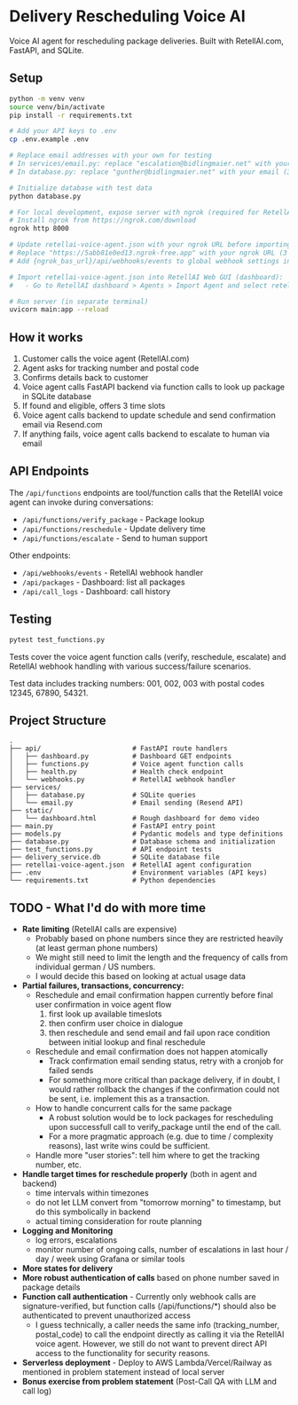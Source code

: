 # Delivery Rescheduling Voice AI

Voice AI agent for rescheduling package deliveries. Built with RetellAI.com, FastAPI, and SQLite.

## Setup

```bash
python -m venv venv
source venv/bin/activate
pip install -r requirements.txt

# Add your API keys to .env
cp .env.example .env

# Replace email addresses with your own for testing
# In services/email.py: replace "escalation@bidlingmaier.net" with your email
# In database.py: replace "gunther@bidlingmaier.net" with your email (3 occurrences)

# Initialize database with test data
python database.py

# For local development, expose server with ngrok (required for RetellAI webhooks)
# Install ngrok from https://ngrok.com/download
ngrok http 8000

# Update retellai-voice-agent.json with your ngrok URL before importing
# Replace "https://5abb81e0ed13.ngrok-free.app" with your ngrok URL (3 occurrences)
# Add {ngrok_bas_url}/api/webhooks/events to global webhook settings in retellai.com

# Import retellai-voice-agent.json into RetellAI Web GUI (dashboard):
#   - Go to RetellAI dashboard > Agents > Import Agent and select retellai-voice-agent.json

# Run server (in separate terminal)
uvicorn main:app --reload
```

## How it works

1. Customer calls the voice agent (RetellAI.com)
2. Agent asks for tracking number and postal code
3. Confirms details back to customer
4. Voice agent calls FastAPI backend via function calls to look up package in SQLite database
5. If found and eligible, offers 3 time slots
6. Voice agent calls backend to update schedule and send confirmation email via Resend.com
7. If anything fails, voice agent calls backend to escalate to human via email

## API Endpoints

The `/api/functions` endpoints are tool/function calls that the RetellAI voice agent can invoke during conversations:

- `/api/functions/verify_package` - Package lookup
- `/api/functions/reschedule` - Update delivery time
- `/api/functions/escalate` - Send to human support

Other endpoints:
- `/api/webhooks/events` - RetellAI webhook handler
- `/api/packages` - Dashboard: list all packages
- `/api/call_logs` - Dashboard: call history

## Testing

```bash
pytest test_functions.py
```

Tests cover the voice agent function calls (verify, reschedule, escalate) and RetellAI webhook handling with various success/failure scenarios.

Test data includes tracking numbers: 001, 002, 003 with postal codes 12345, 67890, 54321.

## Project Structure

```
.
├── api/                       # FastAPI route handlers
│   ├── dashboard.py           # Dashboard GET endpoints
│   ├── functions.py           # Voice agent function calls
│   ├── health.py              # Health check endpoint
│   └── webhooks.py            # RetellAI webhook handler
├── services/
│   ├── database.py            # SQLite queries
│   └── email.py               # Email sending (Resend API)
├── static/
│   └── dashboard.html         # Rough dashboard for demo video
├── main.py                    # FastAPI entry point
├── models.py                  # Pydantic models and type definitions
├── database.py                # Database schema and initialization
├── test_functions.py          # API endpoint tests
├── delivery_service.db        # SQLite database file
├── retellai-voice-agent.json  # RetellAI agent configuration
├── .env                       # Environment variables (API keys)
└── requirements.txt           # Python dependencies
```

## TODO - What I'd do with more time

- **Rate limiting** (RetellAI calls are expensive)
  - Probably based on phone numbers since they are restricted heavily (at least german phone numbers)
  - We might still need to limit the length and the frequency of calls from individual german / US numbers.
  - I would decide this based on looking at actual usage data
- **Partial failures, transactions, concurrency:**
  - Reschedule and email confirmation happen currently before final user confirmation in voice agent flow
    1. first look up available timeslots
    2. then confirm user choice in dialogue
    3. then reschedule and send email and fail upon race condition between initial lookup and final reschedule
  - Reschedule and email confirmation does not happen atomically
    - Track confirmation email sending status, retry with a cronjob for failed sends
    - For something more critical than package delivery, if in doubt, I would rather rollback the changes if
      the confirmation could not be sent, i.e. implement this as a transaction.
  - How to handle concurrent calls for the same package
    - A robust solution would be to lock packages for rescheduling upon successfull call to verify_package until the end of the call.
    - For a more pragmatic approach (e.g. due to time / complexity reasons), last write wins could be sufficient.
  - Handle more "user stories": tell him where to get the tracking number, etc.
- **Handle target times for reschedule properly** (both in agent and backend)
  - time intervals within timezones
  - do not let LLM convert from "tomorrow morning" to timestamp, but do this symbolically in backend
  - actual timing consideration for route planning
- **Logging and Monitoring**
  - log errors, escalations
  - monitor number of ongoing calls, number of escalations in last hour / day / week using Grafana or similar tools
- **More states for delivery**
- **More robust authentication of calls** based on phone number saved in package details
- **Function call authentication** - Currently only webhook calls are signature-verified, but function calls (/api/functions/*) should also be authenticated to prevent unauthorized access
  - I guess technically, a caller needs the same info (tracking_number, postal_code) to call the endpoint directly as calling it via the RetellAI voice agent.
    However, we still do not want to prevent direct API access to the functionality for security reasons.
- **Serverless deployment** - Deploy to AWS Lambda/Vercel/Railway as mentioned in problem statement instead of local server
- **Bonus exercise from problem statement** (Post-Call QA with LLM and call log)
